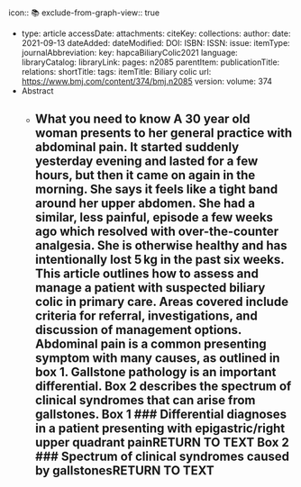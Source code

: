 icon:: 📚
exclude-from-graph-view:: true

- type: article
  accessDate: 
  attachments: 
  citeKey: 
  collections: 
  author: 
  date: 2021-09-13
  dateAdded: 
  dateModified: 
  DOI: 
  ISBN: 
  ISSN: 
  issue: 
  itemType: 
  journalAbbreviation: 
  key: hapcaBiliaryColic2021
  language: 
  libraryCatalog: 
  libraryLink: 
  pages: n2085
  parentItem: 
  publicationTitle: 
  relations: 
  shortTitle: 
  tags: 
  itemTitle: Biliary colic
  url: https://www.bmj.com/content/374/bmj.n2085
  version: 
  volume: 374
- Abstract
	- ## What you need to know A 30 year old woman presents to her general practice with abdominal pain. It started suddenly yesterday evening and lasted for a few hours, but then it came on again in the morning. She says it feels like a tight band around her upper abdomen. She had a similar, less painful, episode a few weeks ago which resolved with over-the-counter analgesia. She is otherwise healthy and has intentionally lost 5 kg in the past six weeks. This article outlines how to assess and manage a patient with suspected biliary colic in primary care. Areas covered include criteria for referral, investigations, and discussion of management options. Abdominal pain is a common presenting symptom with many causes, as outlined in box 1. Gallstone pathology is an important differential. Box 2 describes the spectrum of clinical syndromes that can arise from gallstones. Box 1 ### Differential diagnoses in a patient presenting with epigastric/right upper quadrant painRETURN TO TEXT Box 2 ### Spectrum of clinical syndromes caused by gallstonesRETURN TO TEXT

